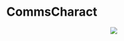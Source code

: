 # CommsCharact

<p align="center">
  <img src="https://github.com/a-r2/FL_AvPoC/blob/main/measurements.png"%/>
</p>
